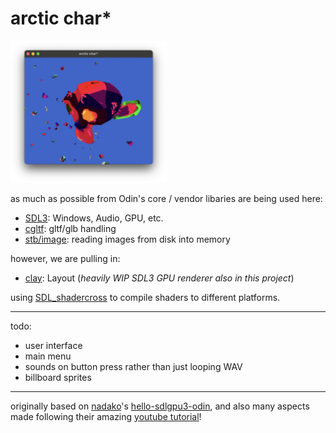 # arctic char\*

<img src="./screenshot.webp" width="250" />

as much as possible from Odin's core / vendor libaries are being used here:

- [SDL3](https://pkg.odin-lang.org/vendor/sdl3/): Windows, Audio, GPU, etc.
- [cgltf](https://pkg.odin-lang.org/vendor/cgltf/): gltf/glb handling
- [stb/image](https://pkg.odin-lang.org/vendor/stb/image/): reading images from disk into memory

however, we are pulling in:

- [clay](https://github.com/nicbarker/clay/tree/main/bindings/odin): Layout (_heavily WIP SDL3 GPU renderer also in this project_)

using [SDL_shadercross](https://github.com/libsdl-org/SDL_shadercross) to compile shaders to different platforms.

---

todo:

- user interface
- main menu
- sounds on button press rather than just looping WAV
- billboard sprites

---

originally based on [nadako](https://github.com/nadako)'s [hello-sdlgpu3-odin](https://github.com/nadako/hello-sdlgpu3-odin), and also many aspects made following their amazing [youtube tutorial](https://www.youtube.com/playlist?list=PLI3kBEQ3yd-CbQfRchF70BPLF9G1HEzhy)!
